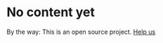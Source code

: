 # No content yet

By the way: This is an open source project. [Help us](https://github.com/hzi-braunschweig/SORMAS-Stats/)